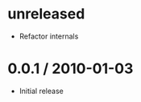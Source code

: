 unreleased
==========

  * Refactor internals

0.0.1 / 2010-01-03
==================

  * Initial release
